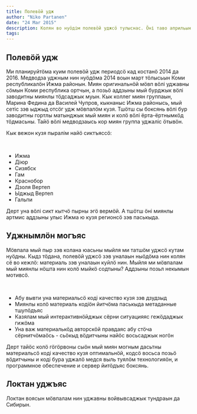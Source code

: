 ```yaml
---
title: Полевӧй удж
author: "Niko Partanen"
date: "24 Mar 2015"
description: Колян во нуӧдім полевӧй уджсӧ тулыснас. Ӧні таво априльын мунам нин миян мӧд экспедиция вылӧ. Та вӧсна бур видзӧдны бӧр мый ми вӧчим колян воын, и кыдз тайӧ йитчӧма миян локтан удж да могъяскӧд.
tags: 
---
```


## Полевӧй удж

Ми планируйтӧма куим полевӧй удж периодсӧ кад костанӧ 2014 да 2016. Медводза уджным нин нуӧдӧма 2014 воын март тӧлысьын Коми республикалӧн Ижма районын. Миян оригинальнӧй мӧвп вӧлі уджавны сӧмын Коми республика ортчын, а позьӧ аддзыны мый бурджык вӧлі заводитны миянлы тӧдсаджык муын. Кык коллег миян группаын, Марина Федина да Василей Чупров, кыкнаныс Ижма районысь, мый сетіс зэв ыджыд отсӧг удж мӧвпалӧм кузя. Тшӧтш сы боксянь вӧлі бур заводитны гортлы матынджык мый миян и колӧ вӧлі ёрта-ёртнымкӧд тӧдмасьны. Тайӧ вӧлі медводзаысь кор миян группа уджаліс ӧтывӧн.

Кык вежон кузя пыралім найӧ сиктъяссӧ:

</br>

- Ижма
- Діюр
- Сизябск
- Гам
- Краснобор
- Дзоля Вертеп
- Ыджыд Вертеп
- Гальпи

Дерт уна вӧлі сикт кытчӧ пырны эгӧ вермӧй. А тшӧтш ӧні миянлы артмис аддзыны улыс Ижма ю кузя регионсӧ зэв паськыда.

## Уджнымлӧн могъяс

Мӧвпала мый пыр зэв колана юасьны мыйля ми татшӧм уджсӧ кутам нуӧдны. Кыдз тӧдана, полевӧй уджсӧ зэв уналаын ныӧдӧма нин колян сё во кежлӧ: материаль зэв уналаын куйлӧ нин. Мыйля ми мӧвпалам мый миянлы нӧшта нин колӧ мыйкӧ содтыны? Аддзыны позьл некымын мотивсӧ.

</br>

- Абу вывти уна материальсӧ коді качество кузя зэв дзудзыд
- Миянлы колӧ материаль кодіӧн йитчӧма паськыда метаданные тшупӧдъяс
- Казялам мый интерактивнӧйджык сёрни ситуацияяс гежӧдаджык гижӧма
- Уна важ материалькӧд авторскӧй правдаяс абу стӧча сёрнитчӧмаӧсь - сьӧкыд вӧдитчыны найӧс восьсаджык ногӧн

Дерт тайӧс колӧ гӧгӧрвоны сыӧн мый миян могным дасьтны материальсӧ коді качество кузя оптимальнӧй, кодсӧ восьса позьӧ вӧдитчыны и коді бура уджалӧ медся выль туялӧм технологияӧн, и программное обеспечение и сервер йитӧдъяс боксянь.

## Локтан уджъяс

Локтан воясын мӧвпалам нин уджавны войвывсаджык тундраын да Сибирын.